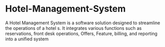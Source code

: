 # Hotel-Management-System
A Hotel Management System is a software solution designed to streamline the operations of a hotel s. It integrates various functions such as reservations, front desk operations, Offers, Feature, billing, and reporting into a unified system
